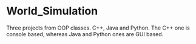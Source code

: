 # World_Simulation
Three projects from OOP classes. C++, Java and Python.
The C++ one is console based, whereas Java and Python ones are GUI based.
